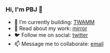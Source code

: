 ### Hi, I'm PBJ 👋

- 🔭 I’m currently building: [TWAMM](https://www.paradigm.xyz/2021/07/twamm)
- 📝 Read about my work: [mirror](https://mirror.xyz/0x70626a.eth)
- 🐦 Follow me on social: [twitter](https://twitter.com/0x70626a)
- 📫 Message me to collaborate: [email](0x70626a@gmail.com)
